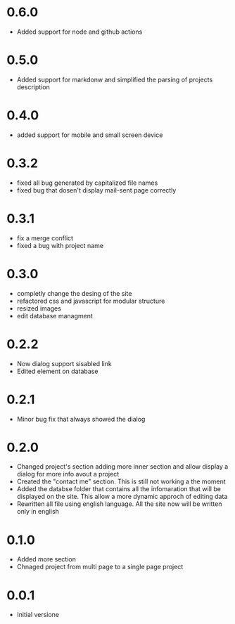 # 0.6.0 
- Added support for node and github actions

# 0.5.0
- Added support for markdonw and simplified the parsing of projects description

# 0.4.0
- added support for mobile and small screen device

# 0.3.2
- fixed all bug generated by capitalized file names
- fixed bug that dosen't display mail-sent page correctly

# 0.3.1
- fix a merge conflict
- fixed a bug with project name

# 0.3.0
- completly change the desing of the site
- refactored css and javascript for modular structure
- resized images
- edit database managment

# 0.2.2
- Now dialog support sisabled link
- Edited element on database

# 0.2.1
- Minor bug fix that always showed the dialog

# 0.2.0
- Changed project's section adding more inner section and allow display a dialog for more info avout a project
- Created the "contact me" section. This is still not working a the moment
- Added the databse folder that contains all the infomaration that will be displayed on the site. This allow a more dynamic approch of editing data 
- Rewritten all file using english language. All the site now will be written only in english

# 0.1.0 
- Added more section
- Chnaged project from multi page to a single page project

# 0.0.1 
- Initial versione